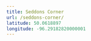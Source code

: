 ```yaml
---
title: Seddons Corner
url: /seddons-corner/
latitude: 50.0618897
longitude: -96.29182820000001
---
```

